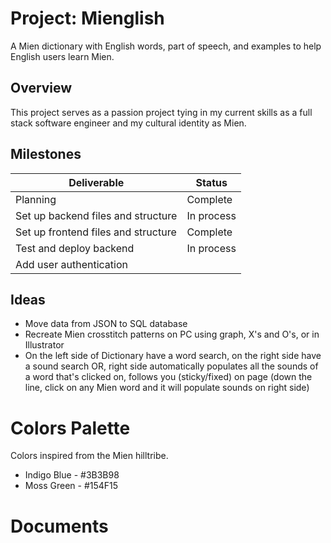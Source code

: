 # Project: Mienglish 
A Mien dictionary with English words, part of speech, and examples to help English users learn Mien.

## Overview
This project serves as a passion project tying in my current skills as a full stack software engineer and my cultural identity as Mien.

## Milestones
| Deliverable                          | Status     |
| ------------------------------------ | ---------- |
| Planning                             | Complete   |
| Set up backend files and structure   | In process |
| Set up frontend files and structure  | Complete   |
| Test and deploy backend              | In process |
| Add user authentication              |            |

## Ideas
- Move data from JSON to SQL database
- Recreate Mien crosstitch patterns on PC using graph, X's and O's, or in Illustrator
- On the left side of Dictionary have a word search, on the right side have a sound search OR, right side automatically populates all the sounds of a word that's clicked on, follows you (sticky/fixed) on page (down the line, click on any Mien word and it will populate sounds on right side)


# Colors Palette
Colors inspired from the Mien hilltribe.
- Indigo Blue - #3B3B98
- Moss Green - #154F15


# Documents
